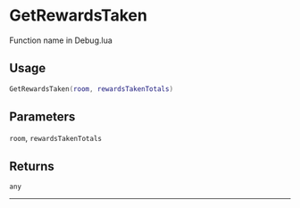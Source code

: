 # GetRewardsTaken
Function name in Debug.lua
## Usage
```lua
GetRewardsTaken(room, rewardsTakenTotals)
```
## Parameters
`room`, `rewardsTakenTotals`
## Returns
`any`

---
